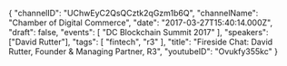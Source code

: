 {
    "channelID": "UChwEyC2QsQCztk2qGzm1b6Q",
    "channelName": "Chamber of Digital Commerce",
    "date": "2017-03-27T15:40:14.000Z",
    "draft": false,
    "events": [
        "DC Blockchain Summit 2017"
    ],
    "speakers": ["David Rutter"],
    "tags": [
        "fintech",
        "r3"
    ],
    "title": "Fireside Chat: David Rutter, Founder & Managing Partner, R3",
    "youtubeID": "Ovukfy355kc"
}
